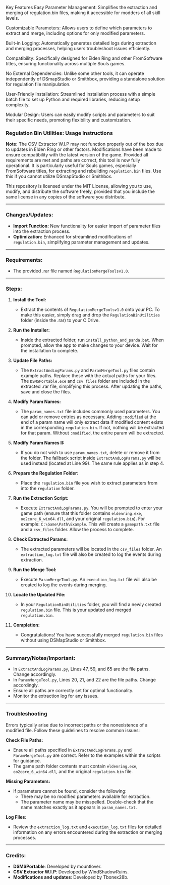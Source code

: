 Key Features
Easy Parameter Management: Simplifies the extraction and merging of regulation.bin files, making it accessible for modders of all skill levels.

Customizable Parameters: Allows users to define which parameters to extract and merge, including options for only modified parameters.

Built-in Logging: Automatically generates detailed logs during extraction and merging processes, helping users troubleshoot issues efficiently.

Compatibility: Specifically designed for Elden Ring and other FromSoftware titles, ensuring functionality across multiple Souls games.

No External Dependencies: Unlike some other tools, it can operate independently of DSmapStudio or Smithbox, providing a standalone solution for regulation file manipulation.

User-Friendly Installation: Streamlined installation process with a simple batch file to set up Python and required libraries, reducing setup complexity.

Modular Design: Users can easily modify scripts and parameters to suit their specific needs, promoting flexibility and customization.

### Regulation Bin Utilities: Usage Instructions

**Note:** The CSV Extractor W.I.P may not function properly out of the box due to updates in Elden Ring or other factors. Modifications have been made to ensure compatibility with the latest version of the game. Provided all requirements are met and paths are correct, this tool is now fully operational. It is particularly useful for Souls games, especially FromSoftware titles, for extracting and rebuilding `regulation.bin` files. Use this if you cannot utilize DSmapStudio or Smithbox.

This repository is licensed under the MIT License, allowing you to use, modify, and distribute the software freely, provided that you include the same license in any copies of the software you distribute.

---

### Changes/Updates:
- **Import Function:** New functionality for easier import of parameter files into the extraction process.
- **Optimization:** Enhanced for streamlined modifications of `regulation.bin`, simplifying parameter management and updates.

---

### Requirements:
- The provided .rar file named `RegulationMergeToolsv1.0`.

---

### Steps:

1. **Install the Tool:**
   - Extract the contents of `RegulationMergeToolsv1.0` onto your PC. To make this easier, simply drag and drop the `RegulationBinUtilities` folder (inside the .rar) to your C Drive.

2. **Run the Installer:**
   - Inside the extracted folder, run `install_python_and_panda.bat`. When prompted, allow the app to make changes to your device. Wait for the installation to complete.

3. **Update File Paths:**
   - The `ExtractAndLogParams.py` and `ParamMergeTool.py` files contain example paths. Replace these with the actual paths for your files. The `DSMSPortable.exe` and `csv files` folder are included in the extracted .rar file, simplifying this process. After updating the paths, save and close the files.

4. **Modify Param Names:**
   - The `param_names.txt` file includes commonly used parameters. You can add or remove entries as necessary. Adding `:modified` at the end of a param name will only extract data if modified content exists in the corresponding `regulation.bin`. If not, nothing will be extracted for that param. Without `:modified`, the entire param will be extracted.

5. **Modify Param Names II:**
   - If you do not wish to use `param_names.txt`, delete or remove it from the folder. The fallback script inside `ExtractAndLogParams.py` will be used instead (located at Line 99). The same rule applies as in step 4.

6. **Prepare the Regulation Folder:**
   - Place the `regulation.bin` file you wish to extract parameters from into the `regulation` folder.

7. **Run the Extraction Script:**
   - Execute `ExtractAndLogParams.py`. You will be prompted to enter your game path (ensure that this folder contains `eldenring.exe`, `oo2core_6_win64.dll`, and your original `regulation.bin`). For example: `C:\Game\Path\Example`. This will create a `gamepath.txt` file and a `csv_files` folder. Allow the process to complete.

8. **Check Extracted Params:**
   - The extracted parameters will be located in the `csv_files` folder. An `extraction_log.txt` file will also be created to log the events during extraction.

9. **Run the Merge Tool:**
   - Execute `ParamMergeTool.py`. An `execution_log.txt` file will also be created to log the events during merging.

10. **Locate the Updated File:**
    - In your `RegulationBinUtilities` folder, you will find a newly created `regulation.bin` file. This is your updated and merged `regulation.bin`.

11. **Completion:**
    - Congratulations! You have successfully merged `regulation.bin` files without using DSMapStudio or Smithbox.

---

### Summary/Notes/Important:
- In `ExtractAndLogParams.py`, Lines 47, 59, and 65 are the file paths. Change accordingly.
- In `ParamMergeTool.py`, Lines 20, 21, and 22 are the file paths. Change accordingly.
- Ensure all paths are correctly set for optimal functionality.
- Monitor the extraction log for any issues.

---

### Troubleshooting
Errors typically arise due to incorrect paths or the nonexistence of a modified file. Follow these guidelines to resolve common issues:

**Check File Paths:**
- Ensure all paths specified in `ExtractAndLogParams.py` and `ParamMergeTool.py` are correct. Refer to the examples within the scripts for guidance.
- The game path folder contents must contain `eldenring.exe`, `oo2core_6_win64.dll`, and the original `regulation.bin` file.

**Missing Parameters:**
- If parameters cannot be found, consider the following:
  - There may be no modified parameters available for extraction.
  - The parameter name may be misspelled. Double-check that the name matches exactly as it appears in `param_names.txt`.

**Log Files:**
- Review the `extraction_log.txt` and `execution_log.txt` files for detailed information on any errors encountered during the extraction or merging processes.

---

### Credits:
- **DSMSPortable**: Developed by mountlover.
- **CSV Extractor W.I.P**: Developed by WindShadowRuins.
- **Modifications and updates**: Developed by Tbonex28b.
